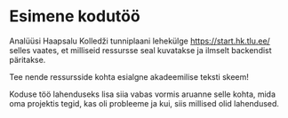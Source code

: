 # Esimene kodutöö

Analüüsi Haapsalu Kolledži tunniplaani lehekülge https://start.hk.tlu.ee/ selles vaates, et milliseid ressursse seal kuvatakse ja ilmselt backendist päritakse.

Tee nende ressursside kohta esialgne akadeemilise teksti skeem!

Koduse töö lahenduseks lisa siia vabas vormis aruanne selle kohta, mida oma projektis tegid, kas oli probleeme ja kui, siis millised olid lahendused.
